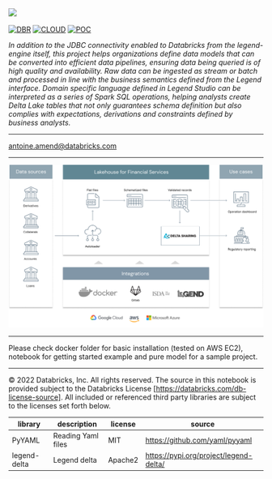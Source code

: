 <img src=https://d1r5llqwmkrl74.cloudfront.net/notebooks/fsi/fs-lakehouse-logo-transparent.png width="600px">

[![DBR](https://img.shields.io/badge/DBR-10.4-red?logo=databricks&style=for-the-badge)](https://docs.databricks.com/release-notes/runtime/10.4.html)
[![CLOUD](https://img.shields.io/badge/CLOUD-ALL-blue?logo=googlecloud&style=for-the-badge)](https://cloud.google.com/databricks)
[![POC](https://img.shields.io/badge/POC-10_days-green?style=for-the-badge)](https://databricks.com/try-databricks)

*In addition to the JDBC connectivity enabled to Databricks from the legend-engine itself, this project helps 
organizations define data models that can be converted into efficient data pipelines, ensuring data being queried 
is of high quality and availability. Raw data can be ingested as stream or batch and processed in line with the 
business semantics defined from the Legend interface. Domain specific language defined in Legend Studio can be 
interpreted as a series of Spark SQL operations, helping analysts create Delta Lake tables that not only guarantees 
schema definition but also complies with expectations, derivations and constraints defined by business analysts.*

___
<antoine.amend@databricks.com>

___


<img src='https://raw.githubusercontent.com/databricks-industry-solutions/legend-getting-started/main/images/reference_architecture.png' width=800>

___


Please check docker folder for basic installation (tested on AWS EC2), notebook for getting started example and pure model for a sample project.

___

&copy; 2022 Databricks, Inc. All rights reserved. The source in this notebook is provided subject to the Databricks License [https://databricks.com/db-license-source].  All included or referenced third party libraries are subject to the licenses set forth below.

| library                                | description        | license | source                                 |
|----------------------------------------|--------------------|---------|----------------------------------------|
| PyYAML                                 | Reading Yaml files | MIT     | https://github.com/yaml/pyyaml         |
| legend-delta                           | Legend delta       | Apache2 | https://pypi.org/project/legend-delta/ |

